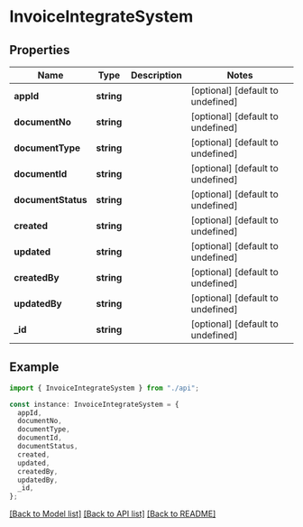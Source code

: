 # InvoiceIntegrateSystem

## Properties

| Name               | Type       | Description | Notes                             |
| ------------------ | ---------- | ----------- | --------------------------------- |
| **appId**          | **string** |             | [optional] [default to undefined] |
| **documentNo**     | **string** |             | [optional] [default to undefined] |
| **documentType**   | **string** |             | [optional] [default to undefined] |
| **documentId**     | **string** |             | [optional] [default to undefined] |
| **documentStatus** | **string** |             | [optional] [default to undefined] |
| **created**        | **string** |             | [optional] [default to undefined] |
| **updated**        | **string** |             | [optional] [default to undefined] |
| **createdBy**      | **string** |             | [optional] [default to undefined] |
| **updatedBy**      | **string** |             | [optional] [default to undefined] |
| **\_id**           | **string** |             | [optional] [default to undefined] |

## Example

```typescript
import { InvoiceIntegrateSystem } from "./api";

const instance: InvoiceIntegrateSystem = {
  appId,
  documentNo,
  documentType,
  documentId,
  documentStatus,
  created,
  updated,
  createdBy,
  updatedBy,
  _id,
};
```

[[Back to Model list]](../README.md#documentation-for-models) [[Back to API list]](../README.md#documentation-for-api-endpoints) [[Back to README]](../README.md)

